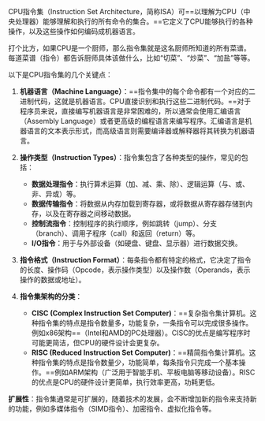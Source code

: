 CPU指令集（Instruction Set Architecture，简称ISA）可==以理解为CPU（中央处理器）能够理解和执行的所有命令的集合。==它定义了CPU能够执行的各种操作，以及这些操作如何编码成机器语言。

打个比方，如果CPU是一个厨师，那么指令集就是这名厨师所知道的所有菜谱。每道菜谱（指令）都告诉厨师具体该做什么，比如“切菜”、“炒菜”、“加盐”等等。

以下是CPU指令集的几个关键点：

1. **机器语言（Machine Language）**：==指令集中的每个命令都有一个对应的二进制代码，这就是机器语言。CPU直接识别和执行这些二进制代码。==对于程序员来说，直接编写机器语言是非常困难的，所以通常会使用汇编语言（Assembly Language）或者更高级的编程语言来编写程序。汇编语言是机器语言的文本表示形式，而高级语言则需要编译器或解释器将其转换为机器语言。
    
2. **操作类型（Instruction Types）**：指令集包含了各种类型的操作，常见的包括：
    
    - **数据处理指令**：执行算术运算（加、减、乘、除）、逻辑运算（与、或、非、异或）等。
    - **数据传输指令**：将数据从内存加载到寄存器，或将数据从寄存器存储到内存，以及在寄存器之间移动数据。
    - **控制流指令**：控制程序的执行顺序，例如跳转（jump）、分支（branch）、调用子程序（call）和返回（return）等。
    - **I/O指令**：用于与外部设备（如硬盘、键盘、显示器）进行数据交换。
3. **指令格式（Instruction Format）**：每条指令都有特定的格式，它决定了指令的长度、操作码（Opcode，表示操作类型）以及操作数（Operands，表示操作的数据或地址）。
    
4. **指令集架构的分类**：
    
    - **CISC (Complex Instruction Set Computer)**：==复杂指令集计算机。这种指令集的特点是指令数量多，功能复杂，一条指令可以完成很多操作。例如x86架构==（Intel和AMD的PC处理器）。CISC的优点是编写程序时可能更简洁，但CPU的硬件设计会更复杂。
    - **RISC (Reduced Instruction Set Computer)**：==精简指令集计算机。这种指令集的特点是指令数量少，功能简单，每条指令只完成一个基本操作。==例如ARM架构（广泛用于智能手机、平板电脑等移动设备）。RISC的优点是CPU的硬件设计更简单，执行效率更高，功耗更低。

**扩展性**：指令集通常是可扩展的，随着技术的发展，会不断增加新的指令来支持新的功能，例如多媒体指令（SIMD指令）、加密指令、虚拟化指令等。